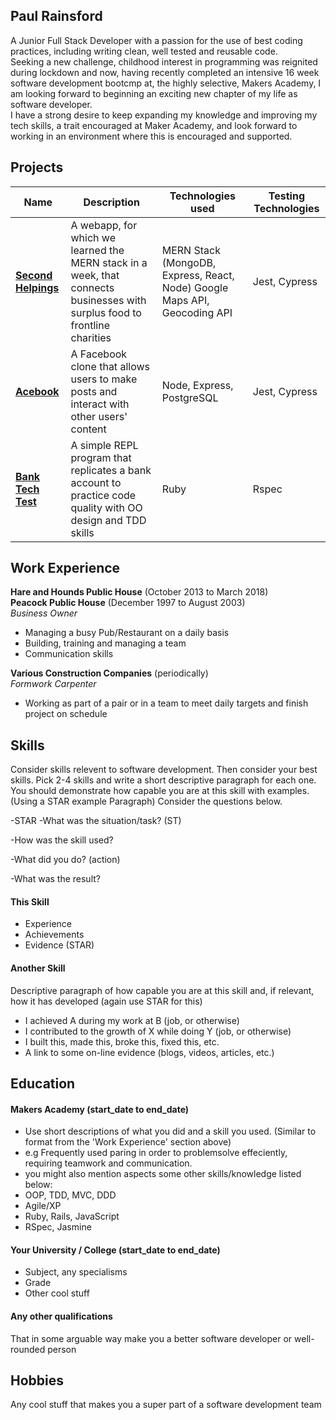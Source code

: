 ## Paul Rainsford

A Junior Full Stack Developer with a passion for the use of best coding practices, including writing clean, well tested and reusable code.<br>
Seeking a new challenge, childhood interest in programming was reignited during lockdown and now, having recently completed an intensive 16 week software development bootcmp at, the highly selective, Makers Academy, I am looking forward to beginning an exciting new chapter of my life as software developer.<br>
I have a strong desire to keep expanding my knowledge and improving my tech skills, a trait encouraged at Maker Academy, and look forward to working in an environment where this is encouraged and supported.

## Projects

| Name                         | Description       | Technologies used | Testing Technologies |
| ---------------------------- | ----------------- | ----------------- | --------------------- |
| **[Second Helpings](https://github.com/Nicola-Carroll/tech_for_good.git)**            | A webapp, for which we learned the MERN stack in a week, that connects businesses with surplus food to frontline charities | MERN Stack (MongoDB, Express, React, Node) Google Maps API, Geocoding API | Jest, Cypress |
| **[Acebook](https://github.com/danroche10/acebook-it-does-not-node-well.git)** | A Facebook clone that allows users to make posts and interact with other users' content |Node, Express, PostgreSQL           | Jest, Cypress |
 **[Bank Tech Test](https://github.com/PaulRainsford/bank_tech.git)** | A simple REPL program that replicates a bank account to practice code quality with OO design and TDD skills | Ruby | Rspec |

## Work Experience

**Hare and Hounds Public House** (October 2013 to March 2018)  
**Peacock Public House** (December 1997 to August 2003)  
_Business Owner_

- Managing a busy Pub/Restaurant on a daily basis
- Building, training and managing a team
- Communication skills 

**Various Construction Companies** (periodically)  
_Formwork Carpenter_

- Working as part of a pair or in a team to meet daily targets and finish project on schedule


## Skills

Consider skills relevent to software development. Then consider your best skills. Pick 2-4 skills and write a short descriptive paragraph for each one. You should demonstrate how capable you are at this skill with examples.
(Using a STAR example Paragraph) Consider the questions below.

-STAR
-What was the situation/task? (ST)

-How was the skill used?

-What did you do? (action)

-What was the result?


#### This Skill

- Experience
- Achievements
- Evidence (STAR)

#### Another Skill

Descriptive paragraph of how capable you are at this skill and, if relevant, how it has developed (again use STAR for this)

- I achieved A during my work at B (job, or otherwise)
- I contributed to the growth of X while doing Y (job, or otherwise)
- I built this, made this, broke this, fixed this, etc.
- A link to some on-line evidence (blogs, videos, articles, etc.)

## Education

#### Makers Academy (start_date to end_date)
- Use short descriptions of what you did and a skill you used. (Similar to format from the 'Work Experience' section above)
- e.g Frequently used paring in order to problemsolve effeciently, requiring teamwork and communication.
- you might also mention aspects some other skills/knowledge listed below: 
- OOP, TDD, MVC, DDD
- Agile/XP
- Ruby, Rails, JavaScript
- RSpec, Jasmine

#### Your University / College (start_date to end_date)

- Subject, any specialisms
- Grade
- Other cool stuff

#### Any other qualifications

That in some arguable way make you a better software developer or well-rounded person

## Hobbies

Any cool stuff that makes you a super part of a software development team
